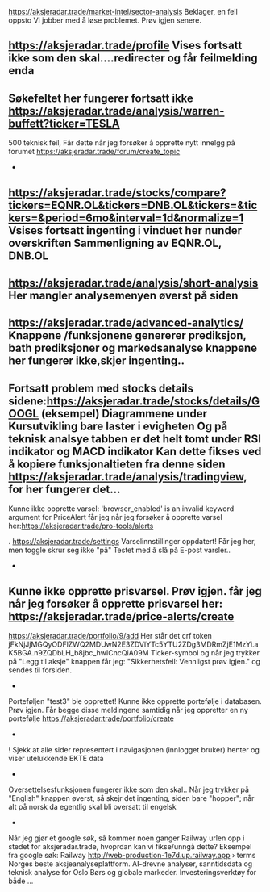 

https://aksjeradar.trade/market-intel/sector-analysis
Beklager, en feil oppsto
Vi jobber med å løse problemet. Prøv igjen senere.

https://aksjeradar.trade/profile
Vises fortsatt ikke som den skal....redirecter og får feilmelding enda
-
Søkefeltet her fungerer fortsatt ikke
https://aksjeradar.trade/analysis/warren-buffett?ticker=TESLA
-
500 teknisk feil, 
Får dette når jeg forsøker å opprette nytt innelgg på forumet  https://aksjeradar.trade/forum/create_topic

-
https://aksjeradar.trade/stocks/compare?tickers=EQNR.OL&tickers=DNB.OL&tickers=&tickers=&period=6mo&interval=1d&normalize=1
Vsises fortsatt ingenting i vinduet her nunder overskriften
Sammenligning av EQNR.OL, DNB.OL
-

https://aksjeradar.trade/analysis/short-analysis
Her mangler analysemenyen øverst på siden
-
https://aksjeradar.trade/advanced-analytics/
Knappene /funksjonene genererer prediksjon, bath prediksjoner og markedsanalyse knappene her fungerer ikke,skjer ingenting..
-

Fortsatt problem med stocks details sidene:https://aksjeradar.trade/stocks/details/GOOGL (eksempel)
Diagrammene under Kursutvikling bare laster i evigheten
Og på teknisk analsye tabben er det helt tomt under RSI indikator og MACD indikator
Kan dette fikses ved å kopiere funksjonaltieten fra denne siden https://aksjeradar.trade/analysis/tradingview, for her fungerer det...
-

Kunne ikke opprette varsel: 'browser_enabled' is an invalid keyword argument for PriceAlert
får jeg når jeg forsøker å opprette varsel her:https://aksjeradar.trade/pro-tools/alerts


.
https://aksjeradar.trade/settings
Varselinnstillinger oppdatert!
Får jeg her, men toggle skrur seg ikke "på"
Testet med å slå på E-post varsler..

-
Kunne ikke opprette prisvarsel. Prøv igjen.
får jeg når jeg forsøker å opprette prisvarsel her:
https://aksjeradar.trade/price-alerts/create
-
https://aksjeradar.trade/portfolio/9/add
Her står det crf token jFkNjJjMGQyODFlZWQ2MDUwN2E3ZDVlYTc5YTU2ZDg3MDRmZjE1MzYi.aK5BGA.n9ZQDbLH_b8jbc_hwICncQiA09M
Ticker-symbol og når jeg trykker på "Legg til aksje" knappen får jeg: "Sikkerhetsfeil: Vennligst prøv igjen." og sendes til forsiden.

-
Porteføljen "test3" ble opprettet!
Kunne ikke opprette portefølje i databasen. Prøv igjen.
Får begge disse meldingene samtidig når jeg
oppretter en ny portefølje
https://aksjeradar.trade/portfolio/create

-


! Sjekk at alle sider representert i navigasjonen (innlogget bruker) henter og viser utelukkende EKTE data

-
Oversettelsesfunksjonen fungerer ikke som den skal.. Når jeg trykker på "English" knappen øverst, så skejr det ingenting, siden bare "hopper"; når alt på norsk da egentlig skal bli oversatt til engelsk

-


Når jeg gjør et google søk,
så kommer noen ganger Railway urlen
opp i stedet for aksjeradar.trade, hvoprdan kan vi fikse/unngå dette?
Eksempel fra google søk:
Railway
http://web-production-1e7d.up.railway.app › terms
Norges beste aksjeanalyseplattform. AI-drevne analyser, sanntidsdata og teknisk analyse for Oslo Børs og globale markeder. Investeringsverktøy for både ...
